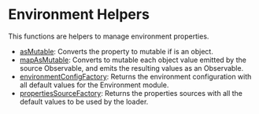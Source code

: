 # Environment Helpers

This functions are helpers to manage environment properties.

- [asMutable](./as-mutable.function.md): Converts the property to mutable if is an object.
- [mapAsMutable](./map-as-mutable.operator.md): Converts to mutable each object value emitted by the source Observable, and emits the resulting values as an Observable.
- [environmentConfigFactory](./environment-config-factory.function.md): Returns the environment configuration with all default values for the Environment module.
- [propertiesSourceFactory](./properties-source-factory.function.md): Returns the properties sources with all the default values to be used by the loader.
